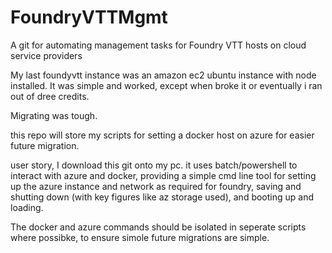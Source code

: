 # FoundryVTTMgmt
A git for automating management tasks for Foundry VTT hosts on cloud service providers


My last foundyvtt instance was an amazon ec2 ubuntu instance with node installed. It was simple and worked, except when broke it or eventually i ran out of dree credits.

Migrating was tough.

this repo will store my scripts for setting a docker host on azure for easier future migration.


user story, I download this git onto my pc. it uses batch/powershell to interact with azure and docker, providing a simple cmd line tool for setting up the azure instance and network as required for foundry, saving and shutting down (with key figures like az storage used), and booting up and loading.

The docker and azure commands should be isolated in seperate scripts where possibke, to ensure simole future migrations are simple.
